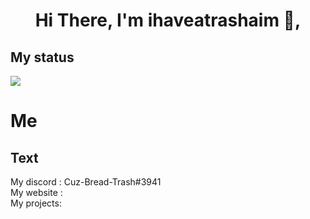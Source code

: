 <h1 align="center">Hi There, I'm ihaveatrashaim 👋,</h1>
<h2>My status</h2>
<img src="https://discord.c99.nl/widget/theme-1/835101838583267328.png">
<h1>Me</h1>
<h2>Text</h2>

My discord : Cuz-Bread-Trash#3941<br>
My website : <br>
My projects: <br>
